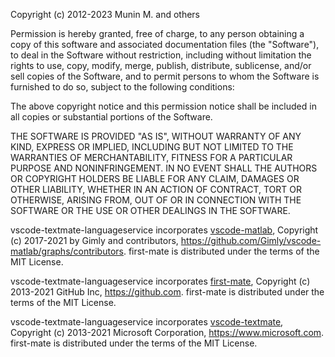 Copyright (c) 2012-2023 Munin M. and others

Permission is hereby granted, free of charge, to any person obtaining
a copy of this software and associated documentation files (the
"Software"), to deal in the Software without restriction, including
without limitation the rights to use, copy, modify, merge, publish,
distribute, sublicense, and/or sell copies of the Software, and to
permit persons to whom the Software is furnished to do so, subject to
the following conditions:

The above copyright notice and this permission notice shall be
included in all copies or substantial portions of the Software.

THE SOFTWARE IS PROVIDED "AS IS", WITHOUT WARRANTY OF ANY KIND,
EXPRESS OR IMPLIED, INCLUDING BUT NOT LIMITED TO THE WARRANTIES OF
MERCHANTABILITY, FITNESS FOR A PARTICULAR PURPOSE AND
NONINFRINGEMENT. IN NO EVENT SHALL THE AUTHORS OR COPYRIGHT HOLDERS BE
LIABLE FOR ANY CLAIM, DAMAGES OR OTHER LIABILITY, WHETHER IN AN ACTION
OF CONTRACT, TORT OR OTHERWISE, ARISING FROM, OUT OF OR IN CONNECTION
WITH THE SOFTWARE OR THE USE OR OTHER DEALINGS IN THE SOFTWARE.

vscode-textmate-languageservice incorporates [vscode-matlab](https://github.com/Gimly/vscode-matlab/tree/8ac2c2c/),
Copyright (c) 2017-2021 by Gimly and contributors, https://github.com/Gimly/vscode-matlab/graphs/contributors.
first-mate is distributed under the terms of the MIT License.

vscode-textmate-languageservice incorporates [first-mate](https://github.com/atom/first-mate/tree/v7.4.2/src),
Copyright (c) 2013-2021 GitHub Inc, https://github.com.
first-mate is distributed under the terms of the MIT License.

vscode-textmate-languageservice incorporates [vscode-textmate](https://github.com/microsoft/vscode-textmate/tree/v5.5.0/src),
Copyright (c) 2013-2021 Microsoft Corporation, https://www.microsoft.com.
first-mate is distributed under the terms of the MIT License.
